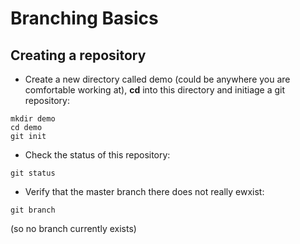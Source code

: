 # Branching Basics

## Creating a repository

- Create a new directory called demo (could be anywhere you are comfortable working at), **cd** into this directory and initiage a git repository:
```
mkdir demo
cd demo
git init
```
- Check the status of this repository:
```
git status
```
- Verify that the master branch there does not really ewxist:
```
git branch
```
(so no branch currently exists)

